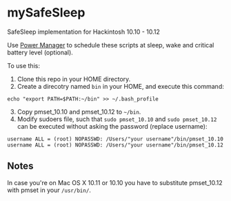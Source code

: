 # mySafeSleep
SafeSleep implementation for Hackintosh 10.10 - 10.12

Use [Power Manager](https://www.dssw.co.uk/powermanager/) to schedule these scripts at sleep, wake and critical battery level (optional).

To use this:
1. Clone this repo in your HOME directory.
2. Create a direcotry named `bin` in your HOME, and execute this command:

```
echo "export PATH=$PATH:~/bin" >> ~/.bash_profile
```

3. Copy pmset_10.10 and pmset_10.12 to `~/bin`.
4. Modify sudoers file, such that `sudo pmset_10.10` and `sudo pmset_10.12` can be executed without asking the password (replace username):

```
username ALL = (root) NOPASSWD: /Users/"your username"/bin/pmset_10.10
username ALL = (root) NOPASSWD: /Users/"your username"/bin/pmset_10.12
```

## Notes
In case you're on Mac OS X 10.11 or 10.10 you have to substitute pmset_10.12 with pmset in your `/usr/bin/`.
